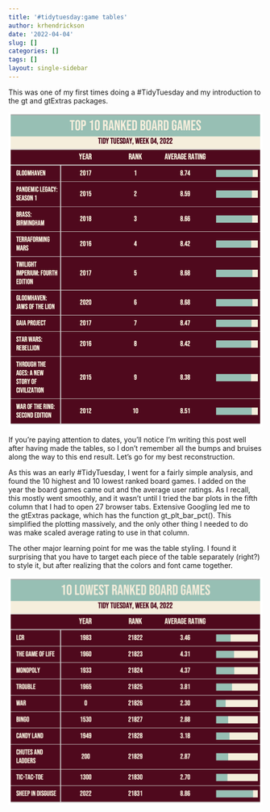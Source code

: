 ```yaml
---
title: '#tidytuesday:game tables'
author: krhendrickson
date: '2022-04-04'
slug: []
categories: []
tags: []
layout: single-sidebar
---
```


This was one of my first times doing a #TidyTuesday and my introduction to the gt and gtExtras packages.

![](10HighestBoardGames_featured.png)

If you’re paying attention to dates, you’ll notice I’m writing this post well after having made the tables, so I don’t remember all the bumps and bruises along the way to this end result. Let’s go for my best reconstruction.

As this was an early #TidyTuesday, I went for a fairly simple analysis, and found the 10 highest and 10 lowest ranked board games.  I added on the year the board games came out and the average user ratings. As I recall, this mostly went smoothly, and it wasn’t until I tried the bar plots in the fifth column that I had to open 27 browser tabs. Extensive Googling led me to the gtExtras package, which has the function gt_plt_bar_pct(). This simplified the plotting massively, and the only other thing I needed to do was make scaled average rating to use in that column.

The other major learning point for me was the table styling. I found it surprising that you have to target each piece of the table separately (right?) to style it, but after realizing that the colors and font came together.

![](10LowestBoardGames.png)
